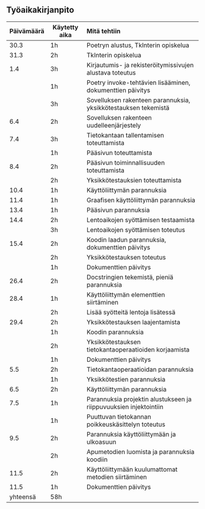 ## Työaikakirjanpito

| Päivämäärä    | Käytetty aika | Mitä tehtiin  |
| ------------- | ------------- | :------------ |
| 30.3          | 1h            | Poetryn alustus, TkInterin opiskelua |
| 31.3          | 2h            | TkInterin opiskelua |
| 1.4           | 3h            | Kirjautumis- ja rekisteröitymissivujen alustava toteutus |
|               | 1h            | Poetry invoke-tehtävien lisääminen, dokumenttien päivitys |
|               | 3h            | Sovelluksen rakenteen parannuksia, yksikkötestauksen tekemistä |
| 6.4           | 2h            | Sovelluksen rakenteen uudelleenjärjestely |
| 7.4           | 3h            | Tietokantaan tallentamisen toteuttamista |
|               | 1h            | Pääsivun toteuttamista |
| 8.4           | 2h            | Pääsivun toiminnallisuuden toteuttamista |
|               | 2h            | Yksikkötestauksien toteuttamista |
| 10.4          | 1h            | Käyttöliittymän parannuksia |
| 11.4          | 1h            | Graafisen käyttöliittymän parannuksia |
| 13.4          | 1h            | Pääsivun parannuksia |
| 14.4          | 2h            | Lentoaikojen syöttämisen testaamista |
|               | 3h            | Lentoaikojen syöttämisen toteutus |
| 15.4          | 2h            | Koodin laadun parannuksia, dokumenttien päivitys |
|               | 2h            | Yksikkötestauksen toteutus |
|               | 1h            | Dokumenttien päivitys |
| 26.4          | 2h            | Docstringien tekemistä, pieniä parannuksia |
| 28.4          | 1h            | Käyttöliittymän elementtien siirtäminen |
|               | 2h            | Lisää syötteitä lentoja lisätessä |
| 29.4          | 2h            | Yksikkötestauksen laajentamista |
|               | 1h            | Koodin parannuksia |
|               | 2h            | Yksikkötestauksen tietokantaoperaatioiden korjaamista |
|               | 1h            | Dokumenttien päivitys |
| 5.5           | 2h            | Tietokantaoperaatioidan parannuksia |
|               | 1h            | Yksikkötestien parannuksia |
| 6.5           | 2h            | Käyttöliittymän parannuksia |
| 7.5           | 1h            | Parannuksia projektin alustukseen ja riippuvuuksien injektointiin |
|               | 1h            | Puuttuvan tietokannan poikkeuskäsittelyn toteutus |
| 9.5           | 2h            | Parannuksia käyttöliittymään ja ulkoasuun |
|               | 2h            | Apumetodien luomista ja parannuksia koodiin |
| 11.5          | 2h            | Käyttöliittymään kuulumattomat metodien siirtäminen |
| 11.5          | 1h            | Dokumenttien päivitys
| yhteensä      | 58h           |
